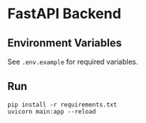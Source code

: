 # FastAPI Backend

## Environment Variables
See `.env.example` for required variables.

## Run
```
pip install -r requirements.txt
uvicorn main:app --reload
```
